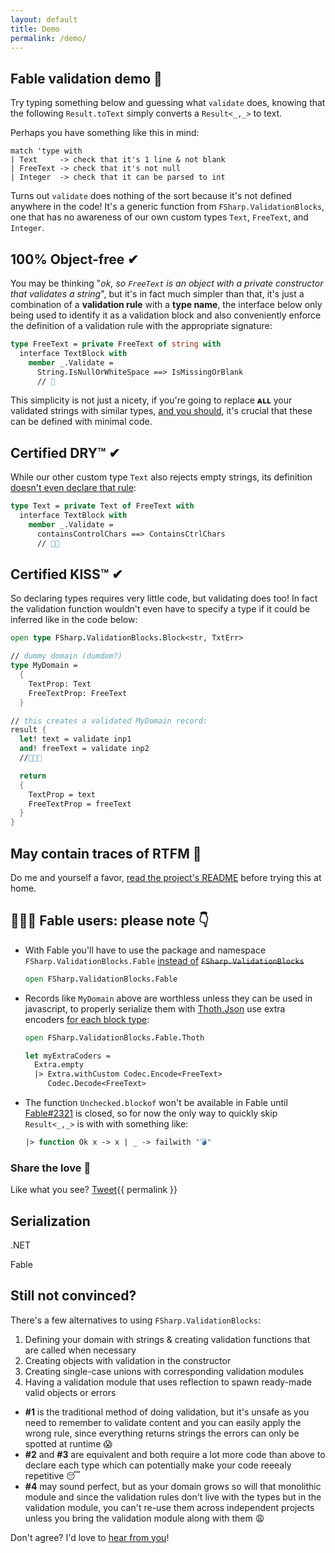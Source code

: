 ```yaml
---
layout: default
title: Demo
permalink: /demo/
---
```


## Fable validation demo 💙

Try typing something below and guessing what `validate` does, knowing that the following `Result.toText` simply converts a `Result<_,_>` to text.
<div class="object-container">
    <object type="text/html" data="https://validation-blocks-fable.herokuapp.com/"></object>
</div>

Perhaps you have something like this in mind:

```
match 'type with
| Text     -> check that it's 1 line & not blank
| FreeText -> check that it's not null
| Integer  -> check that it can be parsed to int
```

Turns out `validate` does nothing of the sort because it's not defined anywhere in the code! It's a generic function from `FSharp.ValidationBlocks`, one that has no awareness of our own custom types `Text`, `FreeText`, and `Integer`.

## 100% Object-free ✔

You may be thinking "*ok, so `FreeText` is an object with a private constructor that validates a string*", but it's in fact much simpler than that, it's just a combination of a **validation rule** with a **type name**, the interface below only being used to identify it as a validation block and also conveniently enforce the definition of a validation rule with the appropriate signature:

```fsharp
type FreeText = private FreeText of string with
  interface TextBlock with
    member _.Validate =
      String.IsNullOrWhiteSpace ==> IsMissingOrBlank
      // 🤯
```

This simplicity is not just a nicety, if you're going to replace **ᴀʟʟ** your validated strings with similar types, [and you should](https://impure.fun/fun/2020/03/04/these-arent-the-types/), it's crucial that these can be defined with minimal code.

## Certified DRY™ ✔

While our other custom type `Text` also rejects empty strings, its definition <u>doesn't even declare that rule</u>:

```fsharp
type Text = private Text of FreeText with
  interface TextBlock with
    member _.Validate =
      containsControlChars ==> ContainsCtrlChars
      // 🤯🤯
```

## Certified KISS™ ✔

So declaring types requires very little code, but validating does too! In fact the validation function wouldn't even have to specify a type if it could be inferred like in the code below:

```fsharp
open type FSharp.ValidationBlocks.Block<str, TxtErr>

// dummy domain (dumdom?)
type MyDomain =
  {
    TextProp: Text
    FreeTextProp: FreeText
  }

// this creates a validated MyDomain record:
result {
  let! text = validate inp1
  and! freeText = validate inp2
  //🤯🤯🤯

  return
  {
    TextProp = text
    FreeTextProp = freeText
  }
}
```

## May contain traces of RTFM 📖

Do me and yourself a favor, [read the project's README](https://github.com/lfr/FSharp.ValidationBlocks) before trying this at home.

## 🚨🚨🚨 Fable users: please note 👇

* With Fable you'll have to use the package and namespace `FSharp.ValidationBlocks.Fable` <u>instead of</u> <s>`FSharp.ValidationBlocks`</s>
  ```fsharp
  open FSharp.ValidationBlocks.Fable
  ```
* Records like `MyDomain` above are worthless unless they can be used in javascript, to properly serialize them with [Thoth.Json](https://thoth-org.github.io/Thoth.Json/) use extra encoders <u>for each block type</u>:
  ```fsharp
  open FSharp.ValidationBlocks.Fable.Thoth

  let myExtraCoders =
    Extra.empty
    |> Extra.withCustom Codec.Encode<FreeText>
       Codec.Decode<FreeText>
  ```

* The function `Unchecked.blockof` won't be available in Fable until [Fable#2321](https://github.com/fable-compiler/Fable/issues/2321) is closed, so for now the only way to quickly skip `Result<_,_>` is with with something like:
  ```fsharp
  |> function Ok x -> x | _ -> failwith "💣"
  ```

### Share the love 💙

Like what you see?
<a class="twitter-share-button"
  href="https://twitter.com/intent/tweet?text=Hello%20world">
Tweet</a>{{ permalink }}

## Serialization

.NET

Fable

## Still not convinced?

There's a few alternatives to using `FSharp.ValidationBlocks`:

1. Defining your domain with strings & creating validation functions that are called when necessary
2. Creating objects with validation in the constructor
3. Creating single-case unions with corresponding validation modules
4. Having a validation module that uses reflection to spawn ready-made valid objects or errors 
   
* **#1** is the traditional method of doing validation, but it's unsafe as you need to remember to validate content and you can easily apply the wrong rule, since everything returns strings the errors can only be spotted at runtime 😱
* **#2** and **#3** are equivalent and both require a lot more code than above to declare each type which can potentially make your code reeealy repetitive 😴
* **#4** may sound perfect, but as your domain grows so will that monolithic module and since the validation rules don't live with the types but in the validation module, you can't re-use them across independent projects unless you bring the validation module along with them 😩

Don't agree? I'd love to [hear from you](https://twitter.com/luislikeIewis)!